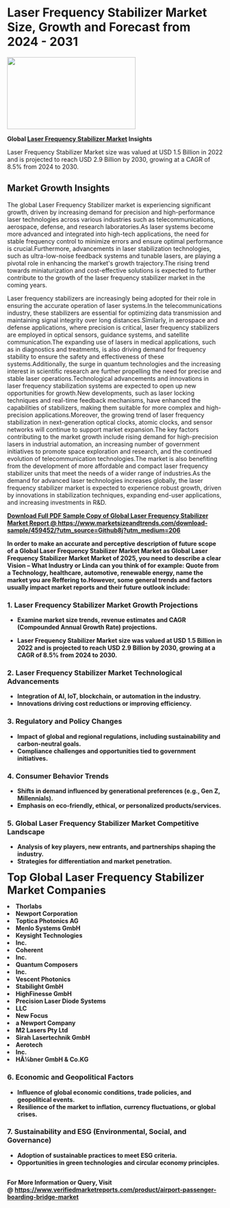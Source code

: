 <H1>Laser Frequency Stabilizer Market Size, Growth and Forecast from 2024 - 2031</H1><img class="aligncenter size-medium wp-image-584254" src="https://thirdeyenews.in/wp-content/uploads/2024/09/Global-Market-Research-300x168.jpeg" alt="" width="300" height="168" /><p><strong>Global&nbsp;<a href="https://www.marketsizeandtrends.com/download-sample/459452/?utm_source=Github8j?utm_medium=206">Laser Frequency Stabilizer Market</a> Insights</strong></p><p>Laser Frequency Stabilizer Market size was valued at USD 1.5 Billion in 2022 and is projected to reach USD 2.9 Billion by 2030, growing at a CAGR of 8.5% from 2024 to 2030.</p><p><h2>Market Growth Insights</h2> <p>The global Laser Frequency Stabilizer market is experiencing significant growth, driven by increasing demand for precision and high-performance laser technologies across various industries such as telecommunications, aerospace, defense, and research laboratories.As laser systems become more advanced and integrated into high-tech applications, the need for stable frequency control to minimize errors and ensure optimal performance is crucial.Furthermore, advancements in laser stabilization technologies, such as ultra-low-noise feedback systems and tunable lasers, are playing a pivotal role in enhancing the market's growth trajectory.The rising trend towards miniaturization and cost-effective solutions is expected to further contribute to the growth of the laser frequency stabilizer market in the coming years.</p> <p><strong><a href="#"></a></strong></p> <p>Laser frequency stabilizers are increasingly being adopted for their role in ensuring the accurate operation of laser systems.In the telecommunications industry, these stabilizers are essential for optimizing data transmission and maintaining signal integrity over long distances.Similarly, in aerospace and defense applications, where precision is critical, laser frequency stabilizers are employed in optical sensors, guidance systems, and satellite communication.The expanding use of lasers in medical applications, such as in diagnostics and treatments, is also driving demand for frequency stability to ensure the safety and effectiveness of these systems.Additionally, the surge in quantum technologies and the increasing interest in scientific research are further propelling the need for precise and stable laser operations.Technological advancements and innovations in laser frequency stabilization systems are expected to open up new opportunities for growth.New developments, such as laser locking techniques and real-time feedback mechanisms, have enhanced the capabilities of stabilizers, making them suitable for more complex and high-precision applications.Moreover, the growing trend of laser frequency stabilization in next-generation optical clocks, atomic clocks, and sensor networks will continue to support market expansion.The key factors contributing to the market growth include rising demand for high-precision lasers in industrial automation, an increasing number of government initiatives to promote space exploration and research, and the continued evolution of telecommunication technologies.The market is also benefiting from the development of more affordable and compact laser frequency stabilizer units that meet the needs of a wider range of industries.As the demand for advanced laser technologies increases globally, the laser frequency stabilizer market is expected to experience robust growth, driven by innovations in stabilization techniques, expanding end-user applications, and increasing investments in R&D.<p><strong><a href="#"></p><p><span class=""><strong>Download Full PDF Sample Copy of Global Laser Frequency Stabilizer Market Report</strong> @ <a href="https://www.marketsizeandtrends.com/download-sample/459452/?utm_source=Github8j?utm_medium=206" target="_blank">https://www.marketsizeandtrends.com/download-sample/459452/?utm_source=Github8j?utm_medium=206</a></span></p><p>In order to make an accurate and perceptive description of future scope of a Global&nbsp;Laser Frequency Stabilizer Market Market as Global&nbsp;Laser Frequency Stabilizer Market Market of 2025, you need to describe a clear Vision &ndash; What Industry or Linda can you think of for example: Quote from a Technology, healthcare, automotive, renewable energy, name the market you are Reffering to.However, some general trends and factors usually impact market reports and their future outlook include:</p><h3>1.&nbsp;<strong>Laser Frequency Stabilizer Market Growth Projections</strong></h3><ul><li>Examine market size trends, revenue estimates and CAGR (Compounded Annual Growth Rate) projections.</li><li><p>Laser Frequency Stabilizer Market size was valued at USD 1.5 Billion in 2022 and is projected to reach USD 2.9 Billion by 2030, growing at a CAGR of 8.5% from 2024 to 2030.</p></li></ul><h3>2.&nbsp;<strong>Laser Frequency Stabilizer Market Technological Advancements</strong></h3><ul><li>Integration of AI, IoT, blockchain, or automation in the industry.</li><li>Innovations driving cost reductions or improving efficiency.</li></ul><h3>3.&nbsp;<strong>Regulatory and Policy Changes</strong></h3><ul><li>Impact of global and regional regulations, including sustainability and carbon-neutral goals.</li><li>Compliance challenges and opportunities tied to government initiatives.</li></ul><h3>4.&nbsp;<strong>Consumer Behavior Trends</strong></h3><ul><li>Shifts in demand influenced by generational preferences (e.g., Gen Z, Millennials).</li><li>Emphasis on eco-friendly, ethical, or personalized products/services.</li></ul><h3>5.&nbsp;<strong>Global Laser Frequency Stabilizer Market Competitive Landscape</strong></h3><ul><li>Analysis of key players, new entrants, and partnerships shaping the industry.</li><li>Strategies for differentiation and market penetration.</li></ul><p data-pm-slice="1 1 []"><span style="color: inherit; font-family: inherit; font-size: 25px;">Top Global Laser Frequency Stabilizer Market Companies</span></p><div class="" data-test-id=""><p><li>Thorlabs</li><li> Newport Corporation</li><li> Toptica Photonics AG</li><li> Menlo Systems GmbH</li><li> Keysight Technologies</li><li> Inc.</li><li> Coherent</li><li> Inc.</li><li> Quantum Composers</li><li> Inc.</li><li> Vescent Photonics</li><li> Stabilight GmbH</li><li> HighFinesse GmbH</li><li> Precision Laser Diode Systems</li><li> LLC</li><li> New Focus</li><li> a Newport Company</li><li> M2 Lasers Pty Ltd</li><li> Sirah Lasertechnik GmbH</li><li> Aerotech</li><li> Inc.</li><li> HÃ¼bner GmbH & Co.KG</li></p></div><h3>6.&nbsp;<strong>Economic and Geopolitical Factors</strong></h3><ul><li>Influence of global economic conditions, trade policies, and geopolitical events.</li><li>Resilience of the market to inflation, currency fluctuations, or global crises.</li></ul><h3>7.&nbsp;<strong>Sustainability and ESG (Environmental, Social, and Governance)</strong></h3><ul><li>Adoption of sustainable practices to meet ESG criteria.</li><li>Opportunities in green technologies and circular economy principles.</li></ul><h2><strong style="font-size: 14px;">For More Information or Query, Visit @&nbsp;</strong><a style="background-color: #ffffff; font-size: 14px;" href="https://www.marketsizeandtrends.com/report/laser-frequency-stabilizer-market/" target="_blank">https://www.verifiedmarketreports.com/product/airport-passenger-boarding-bridge-market</a></h2>